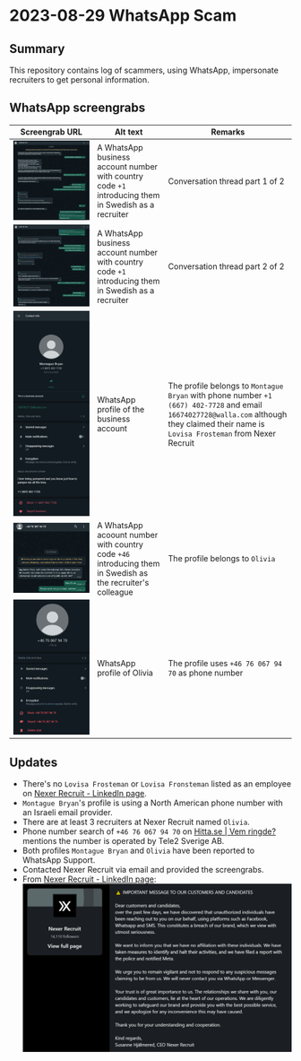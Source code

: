 # 2023-08-29 WhatsApp Scam

[Nexer Recruit - LinkedIn page]: <https://www.linkedin.com/company/nexer-recruit/)>

## Summary 

This repository contains log of scammers, using WhatsApp, impersonate recruiters to get personal information. 

## WhatsApp screengrabs

| Screengrab URL | Alt text | Remarks | 
| --- | --- | --- | 
| ![WhatsApp-01](https://github.com/MforMubashshera/scam-report/blob/main/2023-08-29_WhatsApp-01.png?raw=true) | A WhatsApp business account number with country code `+1` introducing them in Swedish as a recruiter | Conversation thread part 1 of 2 | 
| ![WhatsApp-02](https://github.com/MforMubashshera/scam-report/blob/main/2023-08-29_WhatsApp-02.png?raw=true) | A WhatsApp business account number with country code `+1` introducing them in Swedish as a recruiter | Conversation thread part 2 of 2 | 
| ![WhatsApp-03](https://github.com/MforMubashshera/scam-report/blob/main/2023-08-29_WhatsApp-03.png?raw=true) | WhatsApp profile of the business account | The profile belongs to `Montague Bryan` with phone number `+1 (667) 402-7728` and email `16674027728@walla.com` although they claimed their name is `Lovisa Frosteman` from Nexer Recruit | 
| ![WhatsApp-04](https://github.com/MforMubashshera/scam-report/blob/main/2023-08-29_WhatsApp-04.png?raw=true) | A WhatsApp acoount number with country code `+46` introducing them in Swedish as the recruiter's colleague | The profile belongs to `Olivia` | 
| ![WhatsApp-05](https://github.com/MforMubashshera/scam-report/blob/main/2023-08-29_WhatsApp-05.png?raw=true) | WhatsApp profile of Olivia | The profile uses `+46 76 067 94 70` as phone number | 

## Updates 

* There's no `Lovisa Frosteman` or `Lovisa Fronsteman` listed as an employee on [Nexer Recruit - LinkedIn page].
* `Montague Bryan`'s profile is using a North American phone number with an Israeli email provider.
* There are at least 3 recruiters at Nexer Recruit named `Olivia`.
* Phone number search of `+46 76 067 94 70` on [Hitta.se | Vem ringde?](https://www.hitta.se/vem-ringde/0760679470) mentions the number is operated by Tele2 Sverige AB.
* Both profiles `Montague Bryan` and `Olivia` have been reported to WhatsApp Support.
* Contacted Nexer Recruit via email and provided the screengrabs.
* From [Nexer Recruit - LinkedIn page]: ![Message from CEO of Nexer Recruit](https://github.com/MforMubashshera/scam-report/blob/main/2023-09-01_Nexer-Recruit-LinkedIn-post.png?raw=true) 

